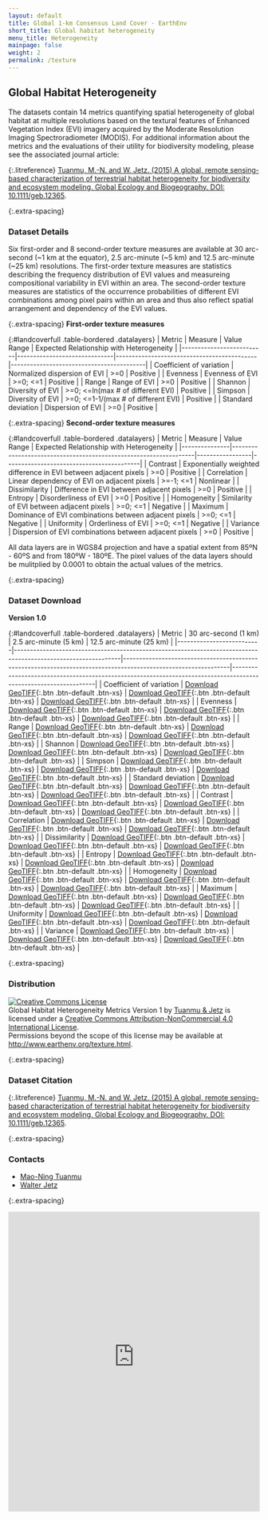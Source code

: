 ```yaml
---
layout: default
title: Global 1-km Consensus Land Cover - EarthEnv
short_title: Global habitat heterogeneity
menu_title: Heterogeneity
mainpage: false
weight: 2
permalink: /texture
---
```


Global Habitat Heterogeneity
----------------------------

The datasets contain 14 metrics quantifying spatial heterogeneity of global habitat at multiple resolutions based on the textural features of Enhanced Vegetation Index (EVI) imagery acquired by the Moderate Resolution Imaging Spectroradiometer (MODIS). For additional information about the metrics and the evaluations of their utility for biodiversity modeling, please see the associated journal article:

{:.litreference}
[Tuanmu, M.-N. and W. Jetz. (2015) A global, remote sensing-based characterization of terrestrial habitat heterogeneity for biodiversity and ecosystem modeling. Global Ecology and Biogeography. DOI: 10.1111/geb.12365](http://onlinelibrary.wiley.com/doi/10.1111/geb.12365/abstract).

{:.extra-spacing}
### Dataset Details

Six first-order and 8 second-order texture measures are available at 30 arc-second (~1 km at the equator), 2.5 arc-minute (~5 km) and 12.5 arc-minute (~25 km) resolutions. The first-order texture measures are statistics describing the frequency distribution of EVI values and measureing compositional variability in EVI within an area. The second-order texture measures are statistics of the occurrence probabilities of different EVI combinations among pixel pairs within an area and thus also reflect spatial arrangement and dependency of the EVI values.

{:.extra-spacing}
**First-order texture measures**

{:#landcoverfull .table-bordered .datalayers}
| Metric                   | Measure                      | Value Range                                | Expected Relationship with Heterogeneity |
|--------------------------|------------------------------|--------------------------------------------|------------------------------------------|
| Coefficient of variation | Normalized dispersion of EVI | &gt;=0                                     | Positive                                 |
| Evenness                 | Evenness of EVI              | &gt;=0; &lt;=1                             | Positive                                 |
| Range                    | Range of EVI                 | &gt;=0                                     | Positive                                 |
| Shannon                  | Diversity of EVI             | &gt;=0; &lt;=ln(max \# of different EVI)   | Positive                                 |
| Simpson                  | Diversity of EVI             | &gt;=0; &lt;=1-1/(max \# of different EVI) | Positive                                 |
| Standard deviation       | Dispersion of EVI            | &gt;=0                                     | Positive                                 |

{:.extra-spacing}
**Second-order texture measures**

{:#landcoverfull .table-bordered .datalayers}
| Metric        | Measure                                                          | Value Range     | Expected Relationship with Heterogeneity |
|---------------|------------------------------------------------------------------|-----------------|------------------------------------------|
| Contrast      | Exponentially weighted difference in EVI between adjacent pixels | &gt;=0          | Positive                                 |
| Correlation   | Linear dependency of EVI on adjacent pixels                      | &gt;=-1; &lt;=1 | Nonlinear                                |
| Dissimilarity | Difference in EVI between adjacent pixels                        | &gt;=0          | Positive                                 |
| Entropy       | Disorderliness of EVI                                            | &gt;=0          | Positive                                 |
| Homogeneity   | Similarity of EVI between adjacent pixels                        | &gt;=0; &lt;=1  | Negative                                 |
| Maximum       | Dominance of EVI combinations between adjacent pixels            | &gt;=0; &lt;=1  | Negative                                 |
| Uniformity    | Orderliness of EVI                                               | &gt;=0; &lt;=1  | Negative                                 |
| Variance      | Dispersion of EVI combinations between adjacent pixels           | &gt;=0          | Positive                                 |

All data layers are in WGS84 projection and have a spatial extent from 85ºN - 60ºS and from 180ºW - 180ºE. The pixel values of the data layers should be mulitplied by 0.0001 to obtain the actual values of the metrics.

{:.extra-spacing}
### Dataset Download

**Version 1.0**

{:#landcoverfull .table-bordered .datalayers}
| Metric                   | 30 arc-second (1 km)                                                                                          | 2.5 arc-minute (5 km)                                                                                         | 12.5 arc-minute (25 km)                                                                                         |
|--------------------------|---------------------------------------------------------------------------------------------------------------|---------------------------------------------------------------------------------------------------------------|-----------------------------------------------------------------------------------------------------------------|
| Coefficient of variation | [Download GeoTIFF](http://data.earthenv.org/habitat_heterogeneity/1km/cv_01_05_1km_uint16.tif){:.btn .btn-default .btn-xs}            | [Download GeoTIFF](http://data.earthenv.org/habitat_heterogeneity/5km/cv_01_05_5km_uint16.tif){:.btn .btn-default .btn-xs}            | [Download GeoTIFF](http://data.earthenv.org/habitat_heterogeneity/25km/cv_01_05_25km_uint16.tif){:.btn .btn-default .btn-xs}            |
| Evenness                 | [Download GeoTIFF](http://data.earthenv.org/habitat_heterogeneity/1km/evenness_01_05_1km_uint16.tif){:.btn .btn-default .btn-xs}      | [Download GeoTIFF](http://data.earthenv.org/habitat_heterogeneity/5km/evenness_01_05_5km_uint16.tif){:.btn .btn-default .btn-xs}      | [Download GeoTIFF](http://data.earthenv.org/habitat_heterogeneity/25km/evenness_01_05_25km_uint16.tif){:.btn .btn-default .btn-xs}      |
| Range                    | [Download GeoTIFF](http://data.earthenv.org/habitat_heterogeneity/1km/range_01_05_1km_uint16.tif){:.btn .btn-default .btn-xs}         | [Download GeoTIFF](http://data.earthenv.org/habitat_heterogeneity/5km/range_01_05_5km_uint16.tif){:.btn .btn-default .btn-xs}         | [Download GeoTIFF](http://data.earthenv.org/habitat_heterogeneity/25km/range_01_05_25km_uint16.tif){:.btn .btn-default .btn-xs}         |
| Shannon                  | [Download GeoTIFF](http://data.earthenv.org/habitat_heterogeneity/1km/shannon_01_05_1km_uint16.tif){:.btn .btn-default .btn-xs}       | [Download GeoTIFF](http://data.earthenv.org/habitat_heterogeneity/5km/shannon_01_05_5km_uint16.tif){:.btn .btn-default .btn-xs}       | [Download GeoTIFF](http://data.earthenv.org/habitat_heterogeneity/25km/shannon_01_05_25km_uint16.tif){:.btn .btn-default .btn-xs}       |
| Simpson                  | [Download GeoTIFF](http://data.earthenv.org/habitat_heterogeneity/1km/simpson_01_05_1km_uint16.tif){:.btn .btn-default .btn-xs}       | [Download GeoTIFF](http://data.earthenv.org/habitat_heterogeneity/5km/simpson_01_05_5km_uint16.tif){:.btn .btn-default .btn-xs}       | [Download GeoTIFF](http://data.earthenv.org/habitat_heterogeneity/25km/simpson_01_05_25km_uint16.tif){:.btn .btn-default .btn-xs}       |
| Standard deviation       | [Download GeoTIFF](http://data.earthenv.org/habitat_heterogeneity/1km/std_01_05_1km_uint16.tif){:.btn .btn-default .btn-xs}           | [Download GeoTIFF](http://data.earthenv.org/habitat_heterogeneity/5km/std_01_05_5km_uint16.tif){:.btn .btn-default .btn-xs}           | [Download GeoTIFF](http://data.earthenv.org/habitat_heterogeneity/25km/std_01_05_25km_uint16.tif){:.btn .btn-default .btn-xs}           |
| Contrast                 | [Download GeoTIFF](http://data.earthenv.org/habitat_heterogeneity/1km/Contrast_01_05_1km_uint16.tif){:.btn .btn-default .btn-xs}      | [Download GeoTIFF](http://data.earthenv.org/habitat_heterogeneity/5km/Contrast_01_05_5km_uint16.tif){:.btn .btn-default .btn-xs}      | [Download GeoTIFF](http://data.earthenv.org/habitat_heterogeneity/25km/Contrast_01_05_25km_uint16.tif){:.btn .btn-default .btn-xs}      |
| Correlation              | [Download GeoTIFF](http://data.earthenv.org/habitat_heterogeneity/1km/Correlation_01_05_1km_uint16.tif){:.btn .btn-default .btn-xs}   | [Download GeoTIFF](http://data.earthenv.org/habitat_heterogeneity/5km/Correlation_01_05_5km_uint16.tif){:.btn .btn-default .btn-xs}   | [Download GeoTIFF](http://data.earthenv.org/habitat_heterogeneity/25km/Correlation_01_05_25km_uint16.tif){:.btn .btn-default .btn-xs}   |
| Dissimilarity            | [Download GeoTIFF](http://data.earthenv.org/habitat_heterogeneity/1km/Dissimilarity_01_05_1km_uint16.tif){:.btn .btn-default .btn-xs} | [Download GeoTIFF](http://data.earthenv.org/habitat_heterogeneity/5km/Dissimilarity_01_05_5km_uint16.tif){:.btn .btn-default .btn-xs} | [Download GeoTIFF](http://data.earthenv.org/habitat_heterogeneity/25km/Dissimilarity_01_05_25km_uint16.tif){:.btn .btn-default .btn-xs} |
| Entropy                  | [Download GeoTIFF](http://data.earthenv.org/habitat_heterogeneity/1km/Entropy_01_05_1km_uint16.tif){:.btn .btn-default .btn-xs}       | [Download GeoTIFF](http://data.earthenv.org/habitat_heterogeneity/5km/Entropy_01_05_5km_uint16.tif){:.btn .btn-default .btn-xs}       | [Download GeoTIFF](http://data.earthenv.org/habitat_heterogeneity/25km/Entropy_01_05_25km_uint16.tif){:.btn .btn-default .btn-xs}       |
| Homogeneity              | [Download GeoTIFF](http://data.earthenv.org/habitat_heterogeneity/1km/Homogeneity_01_05_1km_uint16.tif){:.btn .btn-default .btn-xs}   | [Download GeoTIFF](http://data.earthenv.org/habitat_heterogeneity/5km/Homogeneity_01_05_5km_uint16.tif){:.btn .btn-default .btn-xs}   | [Download GeoTIFF](http://data.earthenv.org/habitat_heterogeneity/25km/Homogeneity_01_05_25km_uint16.tif){:.btn .btn-default .btn-xs}   |
| Maximum                  | [Download GeoTIFF](http://data.earthenv.org/habitat_heterogeneity/1km/Maximum_01_05_1km_uint16.tif){:.btn .btn-default .btn-xs}       | [Download GeoTIFF](http://data.earthenv.org/habitat_heterogeneity/5km/Maximum_01_05_5km_uint16.tif){:.btn .btn-default .btn-xs}       | [Download GeoTIFF](http://data.earthenv.org/habitat_heterogeneity/25km/Maximum_01_05_25km_uint16.tif){:.btn .btn-default .btn-xs}       |
| Uniformity               | [Download GeoTIFF](http://data.earthenv.org/habitat_heterogeneity/1km/Uniformity_01_05_1km_uint16.tif){:.btn .btn-default .btn-xs}    | [Download GeoTIFF](http://data.earthenv.org/habitat_heterogeneity/5km/Uniformity_01_05_5km_uint16.tif){:.btn .btn-default .btn-xs}    | [Download GeoTIFF](http://data.earthenv.org/habitat_heterogeneity/25km/Uniformity_01_05_25km_uint16.tif){:.btn .btn-default .btn-xs}    |
| Variance                 | [Download GeoTIFF](http://data.earthenv.org/habitat_heterogeneity/1km/Variance_01_05_1km_uint16.tif){:.btn .btn-default .btn-xs}      | [Download GeoTIFF](http://data.earthenv.org/habitat_heterogeneity/5km/Variance_01_05_5km_uint16.tif){:.btn .btn-default .btn-xs}      | [Download GeoTIFF](http://data.earthenv.org/habitat_heterogeneity/25km/Variance_01_05_25km_uint16.tif){:.btn .btn-default .btn-xs}      |

{:.extra-spacing}
### Distribution

<a rel="license" href="http://creativecommons.org/licenses/by-nc/4.0/"><img alt="Creative Commons License" style="border-width:0" src="https://i.creativecommons.org/l/by-nc/4.0/88x31.png" /></a><br /><span xmlns:dct="http://purl.org/dc/terms/" property="dct:title">Global Habitat Heterogeneity Metrics Version 1</span> by <a xmlns:cc="http://creativecommons.org/ns#" href="http://www.earthenv.org/texture.html" property="cc:attributionName" rel="cc:attributionURL">Tuanmu & Jetz</a> is licensed under a <a rel="license" href="http://creativecommons.org/licenses/by-nc/4.0/">Creative Commons Attribution-NonCommercial 4.0 International License</a>.<br />Permissions beyond the scope of this license may be available at <a xmlns:cc="http://creativecommons.org/ns#" href="http://www.earthenv.org/texture.html" rel="cc:morePermissions">http://www.earthenv.org/texture.html</a>.

{:.extra-spacing}
### Dataset Citation

{:.litreference}
[Tuanmu, M.-N. and W. Jetz. (2015) A global, remote sensing-based characterization of terrestrial habitat heterogeneity for biodiversity and ecosystem modeling. Global Ecology and Biogeography. DOI: 10.1111/geb.12365](http://onlinelibrary.wiley.com/doi/10.1111/geb.12365/abstract).

{:.extra-spacing}
### Contacts

-   [Mao-Ning Tuanmu](http://jetzlab.yale.edu/people/mao-ning-tuanmu)
-   [Walter Jetz](http://jetzlab.yale.edu/people/walter-jetz)


{:.extra-spacing}
<iframe src="http://texture.earthenv-maps.map-of-life.appspot.com"
name="map" frameborder="0" width="100%" height="600"></iframe>




<!-- Load the ulSlide jQuery plugin. -->
<script type="text/javascript" src="javascripts/jquery.ulslide-1.5.5.min.js?v=4"></script>

<script type="text/javascript">
  // Processes the <tr> elements for a data download table and adds the GA event
  // tracking code to the links.
  function addDownloadTracking(rows, version) {
    rows.each(function(cnt, row) {
if (cnt > 0) {
        var tds = $(row).children('td');

        // Get the landcover class.
        var lcclass = $(tds[0]).text();

        // Add the event triggers.
        links = $(tds[2]).children('a');
  links.first().click(function() {
          ga('send', 'event', 'landcover data', 'GeoTIFF download', 'class ' + lcclass + ' ' + version);
        });
        links.last().click(function() {
          ga('send', 'event', 'landcover data', 'LAS view', 'class ' + lcclass + ' ' + version);
        });
      }
    });
  }

  // Initialize the slide show on document load.
  $(function() {						
    $('#slideshowimages').ulslide({
      duration: 800,
      effect: {
        type: 'fade'
      },
      autoslide: 8000
});

    // Add GA event trackers to the data download table links.
    addDownloadTracking($('table#landcoverfull tr'), 'full');
    addDownloadTracking($('table#landcoverreduced tr'), 'reduced');
  });
</script>
